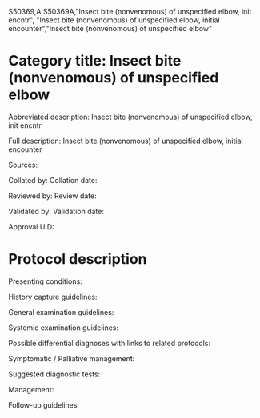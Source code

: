 S50369,A,S50369A,"Insect bite (nonvenomous) of unspecified elbow, init encntr", "Insect bite (nonvenomous) of unspecified elbow, initial encounter","Insect bite (nonvenomous) of unspecified elbow"
# Category title: Insect bite (nonvenomous) of unspecified elbow

Abbreviated description: Insect bite (nonvenomous) of unspecified elbow, init encntr

Full description: Insect bite (nonvenomous) of unspecified elbow, initial encounter

Sources:

Collated by:
Collation date:

Reviewed by:
Review date:

Validated by:
Validation date:

Approval UID:

# Protocol description

Presenting conditions:

History capture guidelines:

General examination guidelines:

Systemic examination guidelines:

Possible differential diagnoses with links to related protocols:

Symptomatic / Palliative management:

Suggested diagnostic tests:

Management:

Follow-up guidelines:

